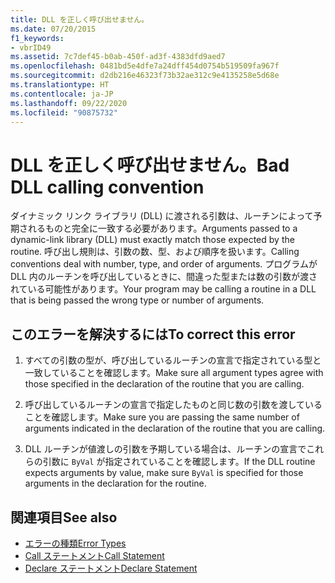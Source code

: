 ```yaml
---
title: DLL を正しく呼び出せません。
ms.date: 07/20/2015
f1_keywords:
- vbrID49
ms.assetid: 7c7def45-b0ab-450f-ad3f-4383dfd9aed7
ms.openlocfilehash: 0481bd5e4dfe7a24dff454d0754b519509fa967f
ms.sourcegitcommit: d2db216e46323f73b32ae312c9e4135258e5d68e
ms.translationtype: HT
ms.contentlocale: ja-JP
ms.lasthandoff: 09/22/2020
ms.locfileid: "90875732"
---
```

# <a name="bad-dll-calling-convention"></a><span data-ttu-id="b637c-102">DLL を正しく呼び出せません。</span><span class="sxs-lookup"><span data-stu-id="b637c-102">Bad DLL calling convention</span></span>

<span data-ttu-id="b637c-103">ダイナミック リンク ライブラリ (DLL) に渡される引数は、ルーチンによって予期されるものと完全に一致する必要があります。</span><span class="sxs-lookup"><span data-stu-id="b637c-103">Arguments passed to a dynamic-link library (DLL) must exactly match those expected by the routine.</span></span> <span data-ttu-id="b637c-104">呼び出し規則は、引数の数、型、および順序を扱います。</span><span class="sxs-lookup"><span data-stu-id="b637c-104">Calling conventions deal with number, type, and order of arguments.</span></span> <span data-ttu-id="b637c-105">プログラムが DLL 内のルーチンを呼び出しているときに、間違った型または数の引数が渡されている可能性があります。</span><span class="sxs-lookup"><span data-stu-id="b637c-105">Your program may be calling a routine in a DLL that is being passed the wrong type or number of arguments.</span></span>  
  
## <a name="to-correct-this-error"></a><span data-ttu-id="b637c-106">このエラーを解決するには</span><span class="sxs-lookup"><span data-stu-id="b637c-106">To correct this error</span></span>  
  
1. <span data-ttu-id="b637c-107">すべての引数の型が、呼び出しているルーチンの宣言で指定されている型と一致していることを確認します。</span><span class="sxs-lookup"><span data-stu-id="b637c-107">Make sure all argument types agree with those specified in the declaration of the routine that you are calling.</span></span>  
  
2. <span data-ttu-id="b637c-108">呼び出しているルーチンの宣言で指定したものと同じ数の引数を渡していることを確認します。</span><span class="sxs-lookup"><span data-stu-id="b637c-108">Make sure you are passing the same number of arguments indicated in the declaration of the routine that you are calling.</span></span>  
  
3. <span data-ttu-id="b637c-109">DLL ルーチンが値渡しの引数を予期している場合は、ルーチンの宣言でこれらの引数に `ByVal` が指定されていることを確認します。</span><span class="sxs-lookup"><span data-stu-id="b637c-109">If the DLL routine expects arguments by value, make sure `ByVal` is specified for those arguments in the declaration for the routine.</span></span>  
  
## <a name="see-also"></a><span data-ttu-id="b637c-110">関連項目</span><span class="sxs-lookup"><span data-stu-id="b637c-110">See also</span></span>

- [<span data-ttu-id="b637c-111">エラーの種類</span><span class="sxs-lookup"><span data-stu-id="b637c-111">Error Types</span></span>](../../programming-guide/language-features/error-types.md)
- [<span data-ttu-id="b637c-112">Call ステートメント</span><span class="sxs-lookup"><span data-stu-id="b637c-112">Call Statement</span></span>](../statements/call-statement.md)
- [<span data-ttu-id="b637c-113">Declare ステートメント</span><span class="sxs-lookup"><span data-stu-id="b637c-113">Declare Statement</span></span>](../statements/declare-statement.md)
